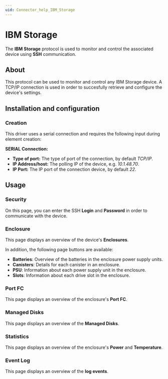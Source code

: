 ```yaml
---
uid: Connector_help_IBM_Storage
---
```


# IBM Storage

The **IBM Storage** protocol is used to monitor and control the associated device using **SSH** communication.

## About

This protocol can be used to monitor and control any IBM Storage device. A TCP/IP connection is used in order to succesfully retrieve and configure the device's settings.

## Installation and configuration

### Creation

This driver uses a serial connection and requires the following input during element creation:

**SERIAL Connection:**

- **Type of port:** The type of port of the connection, by default *TCP/IP*.
- **IP Address/host:** The polling IP of the device, e.g. *10.1.48.70*.
- **IP Port:** The IP port of the connection device, by default *22*.

## Usage

### Security

On this page, you can enter the SSH **Login** and **Password** in order to communicate with the device.

### Enclosure

This page displays an overview of the device's **Enclosures**.

In addition, the following page buttons are available:

- **Batteries**: Overview of the batteries in the enclosure power supply units.
- **Canisters**: Details for each canister in an enclosure.
- **PSU**: Information about each power supply unit in the enclosure.
- **Slots**: Information about each drive slot in the enclosure.

### Port FC

This page displays an overview of the enclosure's **Port FC**.

### Managed Disks

This page displays an overview of the **Managed Disks**.

### Statistics

This page displays an overview of the enclosure's **Power** and **Temperature**.

### Event Log

This page displays an overview of the **log events**.
